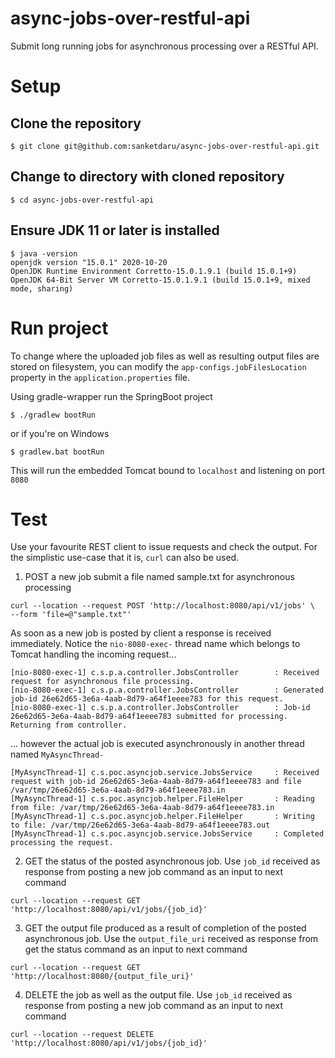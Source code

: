 # async-jobs-over-restful-api
Submit long running jobs for asynchronous processing over a RESTful API.

# Setup

## Clone the repository
```
$ git clone git@github.com:sanketdaru/async-jobs-over-restful-api.git
```

## Change to directory with cloned repository
```
$ cd async-jobs-over-restful-api
```

## Ensure JDK 11 or later is installed
```
$ java -version
openjdk version "15.0.1" 2020-10-20
OpenJDK Runtime Environment Corretto-15.0.1.9.1 (build 15.0.1+9)
OpenJDK 64-Bit Server VM Corretto-15.0.1.9.1 (build 15.0.1+9, mixed mode, sharing)
```

# Run project

To change where the uploaded job files as well as resulting output files are stored on filesystem, you can modify the `app-configs.jobFilesLocation` property in the `application.properties` file.

Using gradle-wrapper run the SpringBoot project
```
$ ./gradlew bootRun
```
or if you're on Windows
```
$ gradlew.bat bootRun
```

This will run the embedded Tomcat bound to `localhost` and listening on port `8080`

# Test

Use your favourite REST client to issue requests and check the output. For the simplistic use-case that it is, `curl` can also be used.

1. POST a new job submit a file named sample.txt for asynchronous processing
``` curl
curl --location --request POST 'http://localhost:8080/api/v1/jobs' \
--form 'file=@"sample.txt"'
```
As soon as a new job is posted by client a response is received immediately. Notice the `nio-8080-exec-` thread name which belongs to Tomcat handling the incoming request...
```
[nio-8080-exec-1] c.s.p.a.controller.JobsController        : Received request for asynchronous file processing.
[nio-8080-exec-1] c.s.p.a.controller.JobsController        : Generated job-id 26e62d65-3e6a-4aab-8d79-a64f1eeee783 for this request.
[nio-8080-exec-1] c.s.p.a.controller.JobsController        : Job-id 26e62d65-3e6a-4aab-8d79-a64f1eeee783 submitted for processing. Returning from controller.
```
... however the actual job is executed asynchronously in another thread named `MyAsyncThread-`
```
[MyAsyncThread-1] c.s.poc.asyncjob.service.JobsService     : Received request with job-id 26e62d65-3e6a-4aab-8d79-a64f1eeee783 and file /var/tmp/26e62d65-3e6a-4aab-8d79-a64f1eeee783.in
[MyAsyncThread-1] c.s.poc.asyncjob.helper.FileHelper       : Reading from file: /var/tmp/26e62d65-3e6a-4aab-8d79-a64f1eeee783.in
[MyAsyncThread-1] c.s.poc.asyncjob.helper.FileHelper       : Writing to file: /var/tmp/26e62d65-3e6a-4aab-8d79-a64f1eeee783.out
[MyAsyncThread-1] c.s.poc.asyncjob.service.JobsService     : Completed processing the request.
```

2. GET the status of the posted asynchronous job. Use `job_id` received as response from posting a new job command as an input to next command
``` curl
curl --location --request GET 'http://localhost:8080/api/v1/jobs/{job_id}'
```

3. GET the output file produced as a result of completion of the posted asynchronous job. Use the `output_file_uri` received as response from get the status command as an input to next command
``` curl
curl --location --request GET 'http://localhost:8080/{output_file_uri}'
```

4. DELETE the job as well as the output file. Use `job_id` received as response from posting a new job command as an input to next command
``` curl
curl --location --request DELETE 'http://localhost:8080/api/v1/jobs/{job_id}'
```
